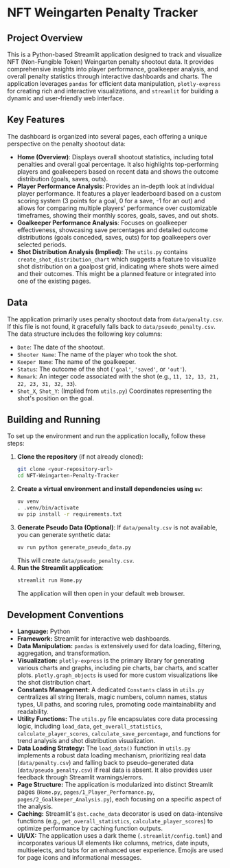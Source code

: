# NFT Weingarten Penalty Tracker

## Project Overview
This is a Python-based Streamlit application designed to track and visualize NFT (Non-Fungible Token) Weingarten penalty shootout data. It provides comprehensive insights into player performance, goalkeeper analysis, and overall penalty statistics through interactive dashboards and charts. The application leverages `pandas` for efficient data manipulation, `plotly-express` for creating rich and interactive visualizations, and `streamlit` for building a dynamic and user-friendly web interface.

## Key Features
The dashboard is organized into several pages, each offering a unique perspective on the penalty shootout data:
*   **Home (Overview)**: Displays overall shootout statistics, including total penalties and overall goal percentage. It also highlights top-performing players and goalkeepers based on recent data and shows the outcome distribution (goals, saves, outs).
*   **Player Performance Analysis**: Provides an in-depth look at individual player performance. It features a player leaderboard based on a custom scoring system (3 points for a goal, 0 for a save, -1 for an out) and allows for comparing multiple players' performance over customizable timeframes, showing their monthly scores, goals, saves, and out shots.
*   **Goalkeeper Performance Analysis**: Focuses on goalkeeper effectiveness, showcasing save percentages and detailed outcome distributions (goals conceded, saves, outs) for top goalkeepers over selected periods.
*   **Shot Distribution Analysis (Implied)**: The `utils.py` contains `create_shot_distribution_chart` which suggests a feature to visualize shot distribution on a goalpost grid, indicating where shots were aimed and their outcomes. This might be a planned feature or integrated into one of the existing pages.

## Data
The application primarily uses penalty shootout data from `data/penalty.csv`. If this file is not found, it gracefully falls back to `data/pseudo_penalty.csv`. The data structure includes the following key columns:
*   `Date`: The date of the shootout.
*   `Shooter Name`: The name of the player who took the shot.
*   `Keeper Name`: The name of the goalkeeper.
*   `Status`: The outcome of the shot (`'goal'`, `'saved'`, or `'out'`).
*   `Remark`: An integer code associated with the shot (e.g., `11, 12, 13, 21, 22, 23, 31, 32, 33`).
*   `Shot_X`, `Shot_Y`: (Implied from `utils.py`) Coordinates representing the shot's position on the goal.

## Building and Running
To set up the environment and run the application locally, follow these steps:

1.  **Clone the repository** (if not already cloned):
    ```bash
    git clone <your-repository-url>
    cd NFT-Weingarten-Penalty-Tracker
    ```
2.  **Create a virtual environment and install dependencies using `uv`**:
    ```bash
    uv venv
    . .venv/bin/activate
    uv pip install -r requirements.txt
    ```
3.  **Generate Pseudo Data (Optional)**: If `data/penalty.csv` is not available, you can generate synthetic data:
    ```bash
    uv run python generate_pseudo_data.py
    ```
    This will create `data/pseudo_penalty.csv`.
4.  **Run the Streamlit application**:
    ```bash
    streamlit run Home.py
    ```
    The application will then open in your default web browser.

## Development Conventions
*   **Language:** Python
*   **Framework:** Streamlit for interactive web dashboards.
*   **Data Manipulation:** `pandas` is extensively used for data loading, filtering, aggregation, and transformation.
*   **Visualization:** `plotly-express` is the primary library for generating various charts and graphs, including pie charts, bar charts, and scatter plots. `plotly.graph_objects` is used for more custom visualizations like the shot distribution chart.
*   **Constants Management:** A dedicated `Constants` class in `utils.py` centralizes all string literals, magic numbers, column names, status types, UI paths, and scoring rules, promoting code maintainability and readability.
*   **Utility Functions:** The `utils.py` file encapsulates core data processing logic, including `load_data`, `get_overall_statistics`, `calculate_player_scores`, `calculate_save_percentage`, and functions for trend analysis and shot distribution visualization.
*   **Data Loading Strategy:** The `load_data()` function in `utils.py` implements a robust data loading mechanism, prioritizing real data (`data/penalty.csv`) and falling back to pseudo-generated data (`data/pseudo_penalty.csv`) if real data is absent. It also provides user feedback through Streamlit warnings/errors.
*   **Page Structure:** The application is modularized into distinct Streamlit pages (`Home.py`, `pages/1_Player_Performance.py`, `pages/2_Goalkeeper_Analysis.py`), each focusing on a specific aspect of the analysis.
*   **Caching:** Streamlit's `@st.cache_data` decorator is used on data-intensive functions (e.g., `get_overall_statistics`, `calculate_player_scores`) to optimize performance by caching function outputs.
*   **UI/UX:** The application uses a dark theme (`.streamlit/config.toml`) and incorporates various UI elements like columns, metrics, date inputs, multiselects, and tabs for an enhanced user experience. Emojis are used for page icons and informational messages.